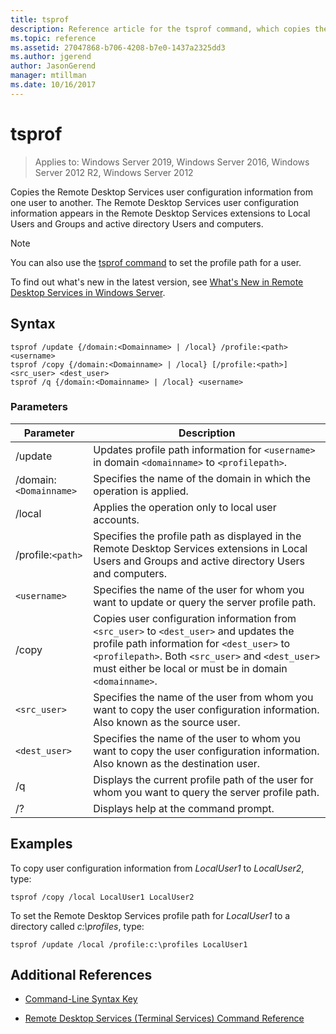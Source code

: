 ```yaml
---
title: tsprof
description: Reference article for the tsprof command, which copies the Remote Desktop Services user configuration information from one user to another.
ms.topic: reference
ms.assetid: 27047868-b706-4208-b7e0-1437a2325dd3
ms.author: jgerend
author: JasonGerend
manager: mtillman
ms.date: 10/16/2017
---
```


# tsprof

> Applies to: Windows Server 2019, Windows Server 2016, Windows Server 2012 R2, Windows Server 2012

Copies the Remote Desktop Services user configuration information from one user to another. The Remote Desktop Services user configuration information appears in the Remote Desktop Services extensions to Local Users and Groups and active directory Users and computers.

> [!NOTE]
> You can also use the [tsprof command](tsprof.md) to set the profile path for a user.
>
> To find out what's new in the latest version, see [What's New in Remote Desktop Services in Windows Server](/previous-versions/windows/it-pro/windows-server-2012-r2-and-2012/dn283323(v=ws.11)).

## Syntax

```
tsprof /update {/domain:<Domainname> | /local} /profile:<path> <username>
tsprof /copy {/domain:<Domainname> | /local} [/profile:<path>] <src_user> <dest_user>
tsprof /q {/domain:<Domainname> | /local} <username>
```

### Parameters

| Parameter | Description |
|--|--|
| /update | Updates profile path information for `<username>` in domain `<domainname>` to `<profilepath>`. |
| /domain:`<Domainname>` | Specifies the name of the domain in which the operation is applied. |
| /local | Applies the operation only to local user accounts. |
| /profile:`<path>` | Specifies the profile path as displayed in the Remote Desktop Services extensions in Local Users and Groups and active directory Users and computers. |
| `<username>` | Specifies the name of the user for whom you want to update or query the server profile path. |
| /copy | Copies user configuration information from `<src_user>` to `<dest_user>` and updates the profile path information for `<dest_user>` to `<profilepath>`. Both `<src_user>` and `<dest_user>` must either be local or must be in domain `<domainname>`. |
| `<src_user>` | Specifies the name of the user from whom you want to copy the user configuration information. Also known as the source user. |
| `<dest_user>` | Specifies the name of the user to whom you want to copy the user configuration information. Also known as the destination user. |
| /q | Displays the current profile path of the user for whom you want to query the server profile path. |
| /? | Displays help at the command prompt. |

## Examples

To copy user configuration information from *LocalUser1* to *LocalUser2*, type:

```
tsprof /copy /local LocalUser1 LocalUser2
```

To set the Remote Desktop Services profile path for *LocalUser1* to a directory called *c:\profiles*, type:

```
tsprof /update /local /profile:c:\profiles LocalUser1
```

## Additional References

- [Command-Line Syntax Key](command-line-syntax-key.md)

- [Remote Desktop Services (Terminal Services) Command Reference](remote-desktop-services-terminal-services-command-reference.md)
